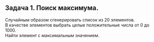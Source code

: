 ## Задача 1. Поиск максимума.
Случайным образом сгенерировать список из 20 элементов.  
В качестве элементов выбрать целые положительные числа от 0 до 1000.  
Найти элемент с максимальным значением.
